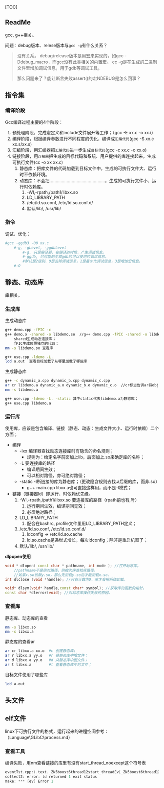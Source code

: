 [TOC]

## ReadMe

gcc, g++相关。



问题：debug版本、relese版本与`gcc -g`有什么关系？

> 没有关系。
> debug/release版本是用宏来实现的，如gcc -Ddebug_macro，而gcc没有此类相关的内置宏。
> cc -g是在生成的二进制文件里增加调试信息，用于gdb等调试工具。
>
> 那么问题来了？能让断言失败assert()的宏NDEBUG是怎么回事？



## 指令集

### 编译阶段

Gcc编译过程主要的4个阶段：

1. 预处理阶段，完成宏定义和include文件展开等工作；（gcc -E xx.c -o xx.i）
2. 编译阶段，根据编译参数进行不同程度的优化，编译成`汇编代码`(gcc -S xx.c xx.s/xx.s)
3. 汇编阶段，用汇编器把`汇编代码`进一步生成`目标代码`(gcc -c xx.c -o xx.o)
4. 链接阶段，用`连接器`把生成的目标代码和系统、用户提供的库连接起来，生成可执行文件(cc -o xx xx.c)
   1. 静态库：把库文件的代码加载到目标文件中，生成的可执行文件大、运行时不依赖环境。
   2. 动态库：不会把.............................................，生成的可执行文件小、运行时依赖库。
      1. -Wl,-rpath,/path1/libxx.so
      2. LD\_LIBRARY\_PATH
      3. /etc/ld.so.conf, /etc/ld.so.conf.d/
      4. 默认/lib/, /usr/lib/



### 指令

调试、优化：

```bash
#gcc -ggdb3 -O0 xx.c
	#-g, -gLevel, -ggdbLevel
		#-g, 只是编译器，在编译的时候，产生调试信息。
		#-ggdb, 尽可能的生成gdb的可以使用的调试信息。
		#默认是2级别、0是去除调试信息，1是最小化调试信息，3是增加宏信息。
	#-O
```





## 静态、动态库

库相关。

### 生成库
生成动态库
```bash
g++ demo.cpp -fPIC -c 
g++ demo.o -shared -o libdemo.so  //g++ demo.cpp -fPIC -shared -o libdemo.so
	shared生成动态连接库；
	fPIC生成位置独立的代码；
nm -s libdemo.so 查看库

g++ use.cpp -ldemo -L.
ldd a.out  查看目标加载了从哪里加载了哪些库
```

生成静态库
```bash
g++ -c dynamic_a.cpp dynamic_b.cpp dynamic_c.cpp  
ar cr libdemo.a dynamic_a.o dynamic_b.o dynamic_c.o  //cr标志告诉ar将object文件封装(archive)
nm -s libdemo.a

g++ use.cpp -ldemo -L. -static 其中static代表libdemo.a为静态库；
g++ use.cpp libdemo.a
```


### 运行库
使用库，应该是包含编译、链接（静态、动态：生成文件大小、运行时依赖）二个方面；

- 编译
  - -lxx 编译器查找动态连接库时有隐含的命名规则；
  	- 规则为：给定名字前面加上lib，后面加上.so来确定库的名称；
  - -L 要连接库的路径
  	- 编译期间生效；
  	- 可以相对路径，亦可绝对路径；
  - -static -l所链接的库为静态库；（更改隐含规则去找.a后缀的库，而非.so）
  	- g++ main.cpp libxx.a也可直接这样用，而不是-l模式；
- 链接（链接器ld）即运行，时依赖优先级。
  1. -Wl,-rpath,/path1/libxx.so 要连接库的路径（rpath前也有,号）
     1. 运行期间生效，编译期间无效；
     2. 必须绝对路径；
  2. LD\_LIBRARY\_PATH
     1. 配合在bashrc, profile文件里用LD_LIBRARY_PATH定义；
  3. /etc/ld.so.conf, /etc/ld.so.conf.d/
     1. ldconfig -> /etc/ld.so.cache
     2. ld.so.cache是递增式增长，每次ldconfig；除非是重启机器了；
  4. 默认/lib/, /usr/lib/

**dlpopen使用**

```cpp
void * dlopen( const char * pathname, int mode ); //打开动态库。
	//pathname不是绝对路径，则按次序查找库路径。
	//如果x.so依赖y.so，那么先加载y.so后才能加载x.so.
int dlclose (void *handle); //只有计数为0，库才会把系统卸载。

void* dlsym(void* handle,const char* symbol); //获取库的函数的指针。
const char *dlerror(void); //对动态库操作失败的原因。
```



### 查看库
静态库、动态库的查看

```bash
nm -s libxx.so
nm -s libxx.a
```

静态库的查看ar 

```bash
ar cr libxx.a xx.o  #c 创建静态库; 
ar r libxx.a yy.o   #r 往静态库中增文件；
ar d libxx.a yy.o   #d 从静态库中删文件；
ar t libxx.a        #t 查看静态库中的文件；
```

目标文件使用了哪些库

```bash
ldd a.out
```




## 头文件

## elf文件

linux下可执行文件的格式，运行起来的进程空间参考：（Language\GLibC\process.md）



### 查看工具

编译失败，用nm查看链接的库里有没有start\_thread\_noexcept这个符号表
```cpp
eventTst.cpp:(.text._ZN5boost6thread12start_threadEv[_ZN5boost6thread12start_threadEv]+0x15): undefined reference to `boost::thread::start_thread_noexcept()'
collect2: error: ld returned 1 exit status
make: *** [ev] Error 1
```



